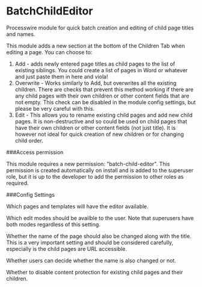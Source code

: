 BatchChildEditor
================

Processwire module for quick batch creation and editing of child page titles and names.

This module adds a new section at the bottom of the Children Tab when editing a page. You can choose to:

1. Add - adds newly entered page titles as child pages to the list of existing siblings. You could create a list of pages in Word or whatever and just paste them in here and viola!
2. Overwrite - Works similarly to Add, but overwrites all the existing children. There are checks that prevent this method working if there are any child pages with their own children or other content fields that are not empty. This check can be disabled in the module config settings, but please be very careful with this.
3. Edit - This allows you to rename existing child pages and add new child pages. It is non-destructive and so could be used on child pages that have their own children or other content fields (not just title). It is however not ideal for quick creation of new children or for changing child order.

###Access permission

This module requires a new permission: "batch-child-editor". This permission is created automatically on install and is added to the superuser role, but it is up to the developer to add the permission to other roles as required.


###Config Settings

Which pages and templates will have the editor available.

Which edit modes should be availble to the user. Note that superusers have both modes regardless of this setting.

Whether the name of the page should also be changed along with the title. This is a very important setting and should be considered carefully, especially is the child pages are URL accessible.

Whether users can decide whether the name is also changed or not.

Whether to disable content protection for existing child pages and their children.








